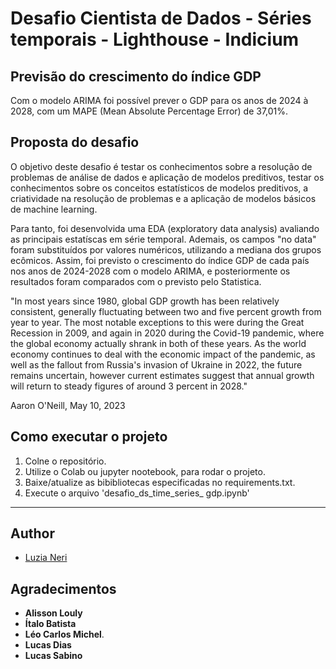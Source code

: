 # Desafio Cientista de Dados - Séries temporais - Lighthouse - Indicium

## Previsão do crescimento do índice GDP ##

Com o modelo ARIMA foi possível prever o GDP para os anos de 2024 à 2028, com um MAPE (Mean Absolute Percentage Error) de 37,01%.

## Proposta do desafio

O objetivo deste desafio é testar os conhecimentos sobre a resolução de problemas de análise de dados e aplicação de modelos preditivos, testar os conhecimentos sobre os conceitos estatísticos de modelos preditivos, a criatividade na resolução de problemas e a aplicação de modelos básicos de machine learning.

Para tanto, foi desenvolvida uma EDA (exploratory data analysis) avaliando as principais estatíscas em série temporal. Ademais, os campos "no data" foram substituídos por valores numéricos, utilizando a mediana dos grupos ecômicos. Assim, foi previsto o crescimento do índice GDP de cada país nos anos de 2024-2028 com o modelo ARIMA, e posteriormente os resultados foram comparados com o previsto pelo Statistica. 

"In most years since 1980, global GDP growth has been relatively consistent, generally fluctuating between two and five percent growth from year to year. The most notable exceptions to this were during the Great Recession in 2009, and again in 2020 during the Covid-19 pandemic, where the global economy actually shrank in both of these years. As the world economy continues to deal with the economic impact of the pandemic, as well as the fallout from Russia's invasion of Ukraine in 2022, the future remains uncertain, however current estimates suggest that annual growth will return to steady figures of around 3 percent in 2028."

Aaron O'Neill, May 10, 2023


## Como executar o projeto ##
1. Colne o repositório.
2. Utilize o Colab ou jupyter nootebook, para rodar o projeto.
3. Baixe/atualize as bibibliotecas especificadas no requirements.txt.
4. Execute o arquivo 'desafio_ds_time_series_ gdp.ipynb'

-------------------


## Author

* [Luzia Neri](https://www.linkedin.com/in/luzia-neri-correia-souza-481141182//)

## Agradecimentos

* **Alisson Louly**
* **Ítalo Batista**
* **Léo Carlos Michel**.
* **Lucas Dias**
* **Lucas Sabino**

